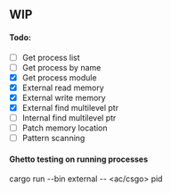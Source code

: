 ## WIP

#### Todo:

- [ ] Get process list
- [ ] Get process by name
- [X] Get process module
- [X] External read memory
- [X] External write memory
- [X] External find multilevel ptr
- [ ] Internal find multilevel ptr
- [ ] Patch memory location
- [ ] Pattern scanning

#### Ghetto testing on running processes

cargo run --bin external -- <ac/csgo> pid
